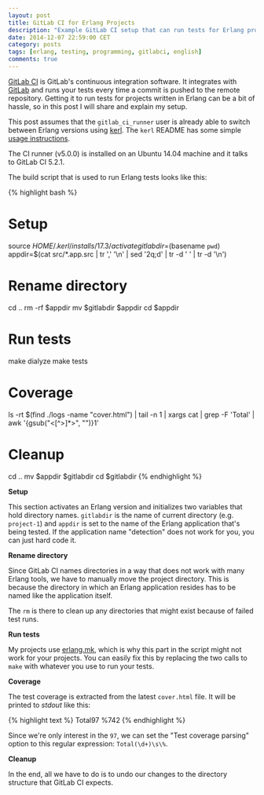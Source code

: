 ```yaml
---
layout: post
title: GitLab CI for Erlang Projects
description: "Example GitLab CI setup that can run tests for Erlang projects."
date: 2014-12-07 22:59:00 CET
category: posts
tags: [erlang, testing, programming, gitlabci, english]
comments: true
---
```


[GitLab CI](https://about.gitlab.com/gitlab-ci/) is GitLab's continuous integration software. It integrates with [GitLab](https://about.gitlab.com) and runs your tests every time a commit is pushed to the remote repository. Getting it to run tests for projects written in Erlang can be a bit of hassle, so in this post I will share and explain my setup.

This post assumes that the `gitlab_ci_runner` user is already able to switch between Erlang versions using [kerl](https://github.com/yrashk/kerl). The `kerl` README has some simple [usage instructions](https://github.com/yrashk/kerl#usage).

The CI runner (v5.0.0) is installed on an Ubuntu 14.04 machine and it talks to GitLab CI 5.2.1.

The build script that is used to run Erlang tests looks like this:

{% highlight bash %}
# Setup
source $HOME/.kerl/installs/17.3/activate
gitlabdir=$(basename `pwd`)
appdir=$(cat src/*.app.src | tr ',' '\n' | sed '2q;d' | tr -d ' ' | tr -d '\n')

# Rename directory
cd ..
rm -rf $appdir
mv $gitlabdir $appdir
cd $appdir

# Run tests
make dialyze
make tests

# Coverage
ls -rt $(find ./logs -name "cover.html") | tail -n 1 | xargs cat | grep -F 'Total' | awk '{gsub("<[^>]*>", "")}1'

# Cleanup
cd ..
mv $appdir $gitlabdir
cd $gitlabdir
{% endhighlight %}

**Setup**

This section activates an Erlang version and initializes two variables that hold directory names. `gitlabdir` is the name of current directory (e.g. `project-1`) and `appdir` is set to the name of the Erlang application that's being tested. If the application name "detection" does not work for you, you can just hard code it.

**Rename directory**

Since GitLab CI names directories in a way that does not work with many Erlang tools, we have to manually move the project directory. This is because the directory in which an Erlang application resides has to be named like the application itself.

The `rm` is there to clean up any directories that might exist because of failed test runs.

**Run tests**

My projects use [erlang.mk](https://github.com/ninenines/erlang.mk), which is why this part in the script might not work for your projects. You can easily fix this by replacing the two calls to `make` with whatever you use to run your tests.

**Coverage**

The test coverage is extracted from the latest `cover.html` file. It will be printed to *stdout* like this:

{% highlight text %}
Total97 %742
{% endhighlight %}

Since we're only interest in the `97`, we can set the "Test coverage parsing" option to this regular expression: `Total(\d+)\s\%`.

**Cleanup**

In the end, all we have to do is to undo our changes to the directory structure that GitLab CI expects.
